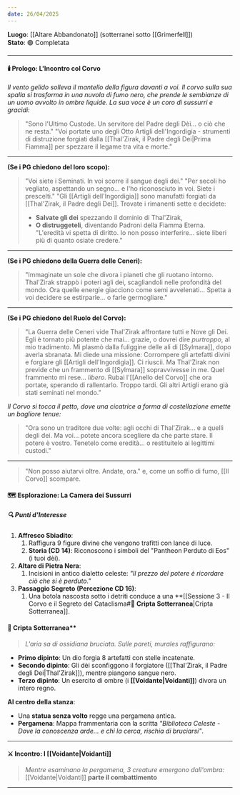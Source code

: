 ```yaml
---
date: 26/04/2025
---
```

**Luogo**: [[Altare Abbandonato]] (sotterranei sotto [[Grimerfell]])  
**Stato**: 🟢 Completata  

---
#### 🕯️ **Prologo: L'Incontro col Corvo**  
_Il vento gelido solleva il mantello della figura davanti a voi. Il corvo sulla sua spalla si trasforma in una nuvola di fumo nero, che prende le sembianze di un uomo avvolto in ombre liquide. La sua voce è un coro di sussurri e gracidi:_  
> "Sono l'Ultimo Custode. Un servitore del Padre degli Dèi... o ciò che ne resta."
> "Voi portate uno degli Otto Artigli dell'Ingordigia - strumenti di distruzione forgiati dalla [[Thal'Zirak, il Padre degli Dei|Prima Fiamma]] per spezzare il legame tra vita e morte."
---
**(Se i PG chiedono del loro scopo):**  
> "Voi siete i Seminati. In voi scorre il sangue degli dei."
> "Per secoli ho vegliato, aspettando un segno... e l'ho riconosciuto in voi. Siete i prescelti."
> "Gli [[Artigli dell'Ingordigia]] sono manufatti forgiati da [[Thal'Zirak, il Padre degli Dei]]. Trovate i rimanenti sette e decidete:
> - **Salvate gli dei** spezzando il dominio di Thal'Zirak,
> - **O distruggeteli**, diventando Padroni della Fiamma Eterna.
> "L'eredità vi spetta di diritto. Io non posso interferire... siete liberi più di quanto osiate credere."
---
**(Se i PG chiedono della Guerra delle Ceneri):**  
> "Immaginate un sole che divora i pianeti che gli ruotano intorno. Thal'Zirak strappò i poteri agli dei, scagliandoli nelle profondità del mondo. Ora quelle energie giacciono come semi avvelenati...
> Spetta a voi decidere se estirparle... o farle germogliare."
---
**(Se i PG chiedono del Ruolo del Corvo):**  
> "La Guerra delle Ceneri vide Thal'Zirak affrontare tutti e Nove gli Dei. 
> Egli è tornato più potente che mai... grazie, o dovrei dire *purtroppo*, al mio tradimento. Mi plasmò dalla fuliggine delle ali di [[Sylmara]], dopo averla sbranata. Mi diede una missione: 
> Corrompere gli artefatti divini e forgiare gli [[Artigli dell'Ingordigia]]. 
> Ci riuscii. Ma Thal'Zirak non previde che un frammento di [[Sylmara]] sopravvivesse in me. 
> Quel frammento mi rese... *libero*. Rubai l'[[Anello del Corvo]] che ora portate, sperando di rallentarlo.
> Troppo tardi. Gli altri Artigli erano già stati seminati nel mondo."

_Il Corvo si tocca il petto, dove una cicatrice a forma di costellazione emette un bagliore tenue:_  
> "Ora sono un traditore due volte: agli occhi di Thal'Zirak... e a quelli degli dei. Ma voi... potete ancora scegliere da che parte stare. Il potere è vostro. Tenetelo come eredità... o restituitelo ai legittimi custodi."
___
> "Non posso aiutarvi oltre. Andate, ora." e, come un soffio di fumo, [[Il Corvo]] scompare.
#### 🗺️ **Esplorazione: La Camera dei Sussurri**
##### 🔍 **Punti d'Interesse**
1. **Affresco Sbiadito**:
	1. Raffigura 9 figure divine che vengono trafitti con lance di luce.
	2. **Storia (CD 14)**: Riconoscono i simboli del "Pantheon Perduto di Eos" (i tuoi dèi).
2. **Altare di Pietra Nera**:
	1. Incisioni in antico dialetto celeste: _"Il prezzo del potere è ricordare ciò che si è perduto."_
3. **Passaggio Segreto (Percezione CD 16)**:
	1. Una botola nascosta sotto i detriti conduce a una **[[Sessione 3 - Il Corvo e il Segreto del Cataclisma#🌌 **Cripta Sotterranea**|Cripta Sotterranea]].
#### 🌌 Cripta Sotterranea**
> _L'aria sa di ossidiana bruciata. Sulle pareti, murales raffigurano:_
- **Primo dipinto**: Un dio forgia 8 artefatti con stelle incatenate.
- **Secondo dipinto**: Gli dèi sconfiggono il forgiatore ([[Thal'Zirak, il Padre degli Dei|Thal'Zirak]]), mentre piangono sangue nero.
- **Terzo dipinto**: Un esercito di ombre (i **[[Voidante|Voidanti]]**) divora un intero regno.

**Al centro della stanza**:
- Una **statua senza volto** regge una pergamena antica.
- **Pergamena**: Mappa frammentaria con la scritta _"Biblioteca Celeste - Dove la conoscenza arde... e chi la cerca, rischia di bruciarsi"_.
___
#### ⚔️ **Incontro: I [[Voidante|Voidanti]]**
> _Mentre esaminano la pergamena, 3 creature emergono dall'ombra:_ [[Voidante|Voidanti]]
**parte il combattimento**
___
